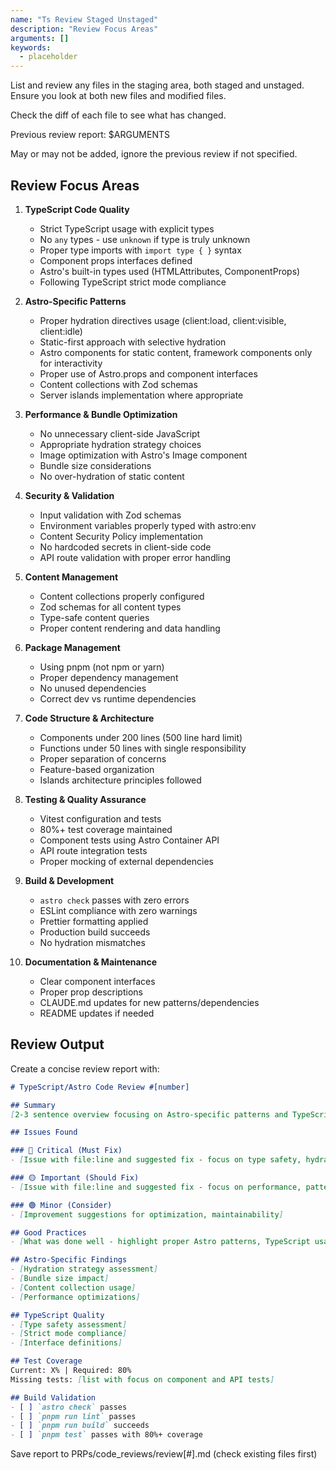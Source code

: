 ```yaml
---
name: "Ts Review Staged Unstaged"
description: "Review Focus Areas"
arguments: []
keywords:
  - placeholder
---
```


List and review any files in the staging area, both staged and unstaged.
Ensure you look at both new files and modified files.

Check the diff of each file to see what has changed.

Previous review report: $ARGUMENTS

May or may not be added, ignore the previous review if not specified.

## Review Focus Areas

1. **TypeScript Code Quality**
   - Strict TypeScript usage with explicit types
   - No `any` types - use `unknown` if type is truly unknown
   - Proper type imports with `import type { }` syntax
   - Component props interfaces defined
   - Astro's built-in types used (HTMLAttributes, ComponentProps)
   - Following TypeScript strict mode compliance

2. **Astro-Specific Patterns**
   - Proper hydration directives usage (client:load, client:visible, client:idle)
   - Static-first approach with selective hydration
   - Astro components for static content, framework components only for interactivity
   - Proper use of Astro.props and component interfaces
   - Content collections with Zod schemas
   - Server islands implementation where appropriate

3. **Performance & Bundle Optimization**
   - No unnecessary client-side JavaScript
   - Appropriate hydration strategy choices
   - Image optimization with Astro's Image component
   - Bundle size considerations
   - No over-hydration of static content

4. **Security & Validation**
   - Input validation with Zod schemas
   - Environment variables properly typed with astro:env
   - Content Security Policy implementation
   - No hardcoded secrets in client-side code
   - API route validation with proper error handling

5. **Content Management**
   - Content collections properly configured
   - Zod schemas for all content types
   - Type-safe content queries
   - Proper content rendering and data handling

6. **Package Management**
   - Using pnpm (not npm or yarn)
   - Proper dependency management
   - No unused dependencies
   - Correct dev vs runtime dependencies

7. **Code Structure & Architecture**
   - Components under 200 lines (500 line hard limit)
   - Functions under 50 lines with single responsibility
   - Proper separation of concerns
   - Feature-based organization
   - Islands architecture principles followed

8. **Testing & Quality Assurance**
   - Vitest configuration and tests
   - 80%+ test coverage maintained
   - Component tests using Astro Container API
   - API route integration tests
   - Proper mocking of external dependencies

9. **Build & Development**
   - `astro check` passes with zero errors
   - ESLint compliance with zero warnings
   - Prettier formatting applied
   - Production build succeeds
   - No hydration mismatches

10. **Documentation & Maintenance**
    - Clear component interfaces
    - Proper prop descriptions
    - CLAUDE.md updates for new patterns/dependencies
    - README updates if needed

## Review Output

Create a concise review report with:

```markdown
# TypeScript/Astro Code Review #[number]

## Summary
[2-3 sentence overview focusing on Astro-specific patterns and TypeScript quality]

## Issues Found

### 🔴 Critical (Must Fix)
- [Issue with file:line and suggested fix - focus on type safety, hydration, security]

### 🟡 Important (Should Fix)
- [Issue with file:line and suggested fix - focus on performance, patterns]

### 🟢 Minor (Consider)
- [Improvement suggestions for optimization, maintainability]

## Good Practices
- [What was done well - highlight proper Astro patterns, TypeScript usage]

## Astro-Specific Findings
- [Hydration strategy assessment]
- [Bundle size impact]
- [Content collection usage]
- [Performance optimizations]

## TypeScript Quality
- [Type safety assessment]
- [Strict mode compliance]
- [Interface definitions]

## Test Coverage
Current: X% | Required: 80%
Missing tests: [list with focus on component and API tests]

## Build Validation
- [ ] `astro check` passes
- [ ] `pnpm run lint` passes
- [ ] `pnpm run build` succeeds
- [ ] `pnpm test` passes with 80%+ coverage
```

Save report to PRPs/code_reviews/review[#].md (check existing files first)